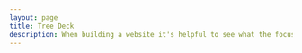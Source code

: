 ```yaml
---
layout: page
title: Tree Deck
description: When building a website it's helpful to see what the focus of your site is. This page is an example of how to show a website's focus.
---
```


